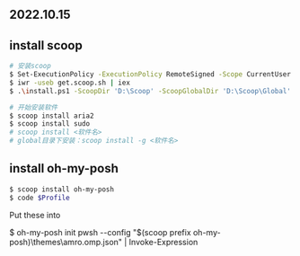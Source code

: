 2022.10.15
---

## install scoop

```bash
# 安装scoop
$ Set-ExecutionPolicy -ExecutionPolicy RemoteSigned -Scope CurrentUser
$ iwr -useb get.scoop.sh | iex
$ .\install.ps1 -ScoopDir 'D:\Scoop' -ScoopGlobalDir 'D:\Scoop\Global'

# 开始安装软件
$ scoop install aria2
$ scoop install sudo
# scoop install <软件名>
# global目录下安装：scoop install -g <软件名>
```

## install oh-my-posh

```bash
$ scoop install oh-my-posh
$ code $Profile
```

Put these into 

$ oh-my-posh init pwsh --config "$(scoop prefix oh-my-posh)\themes\amro.omp.json" | Invoke-Expression

